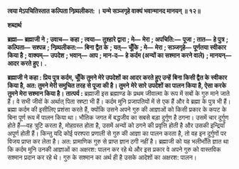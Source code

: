 **त्वया मेऽपचितिस्तात कल्पिता निव्र्यलीकत: ।** **यन्मे सञ्जगृहे वाक्यं भवान्मानद मानयन् ॥ १२॥** 

**शब्दार्थ** 

**ब्रह्मा—** **ब्रह्माजी ने** **; उवाच—** **कहा** **; त्वया—** **तुश्हारे द्वारा** **; मे—** **मेरा** **; अपचिति:—** **पूजा** **; तात—** **हे पुत्र** **; कल्पिता—** **सश्पन्न** **; निव्र्यलीकत:—** **बिना द्वैत के** **; यत्—** **चूँकि** **; मे—** **मेरा** **; सञ्जगृहे—** **पूर्णतया स्वीकार किया है** **; वाक्यम्—** **उपदेश** **; भवान्—** **आप** **; मान-द—** **हे कर्दम (अन्यों का सश्मान करने वाले)** **; मानयन्—** **आदर करते हुए।** **.** 

**ब्रह्माजी ने कहा : प्रिय पुत्र कर्दम, चूँकि तुमने मेरे उपदेशों का आदर करते हुए उन्हें** **बिना किसी द्वैत के स्वीकार किया है, अत: तुमने मेरी समुचित तरह से पूजा की है। तुमने** **मेरे सारे उपदेशों का पालन किया है, ऐसा करके तुमने मेरा सश्मान किया है।** **तात्पर्य :** ब्रह्माजी इस ब्रह्माण्ड के प्रथम जीवात्मा के रूप में सबों के गुरु माने जाते हैं। वे सभी जीवों के अर्थात् पिता स्रष्टा भी हैं। कर्दम मुनि प्रजापतियों में से एक हैं और वे ब्रह्मा के पुत्र भी हैं। ब्रह्मा कर्दम की इसीलिए प्रशंसा करते हैं, क्योंकि उसने अपने गुरु की आज्ञाओं को किसी प्रकार के कपट के बिना पूर्ण रूप में पालन किया था। भौतिक जगत में बद्धजीव का सबसे बड़ा दुर्गुण है ठगना। उसमें चार दुर्गुण होते हैं—वह त्रुटि करता है, मोहग्रस्त होता है, उसमें अन्यों को ठगने की प्रवृत्ति होती है और उसकी इन्द्रियाँ अपूर्ण होती हैं। किन्तु यदि कोई परश्परा प्रणाली से गुरु की आज्ञा का पालन करता है, तो वह इन दुर्गुणों पर विजय प्राप्त कर लेता है। अत: प्रामाणिक गुरु से प्राप्त ज्ञान ठगी नहीं है। ब्रह्माजी को यह भलीभाँति ज्ञात था कि कर्दम मुनि उनकी आज्ञाओं का अक्षरश: पालन कर रहे थे और इस प्रकार वे अपने गुरु को वास्तविक सश्मान प्रदान कर रहे थे। गुरु के सश्मान का अर्थ ही है उसके आदेशों का अक्षरश: पालन।  